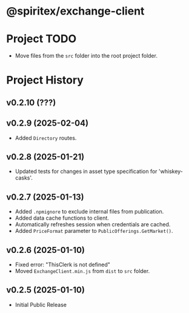 # @spiritex/exchange-client


# Project TODO

- Move files from the `src` folder into the root project folder.


# Project History


v0.2.10 (???)
---------------------------------------------------------------------



v0.2.9 (2025-02-04)
---------------------------------------------------------------------

- Added `Directory` routes.


v0.2.8 (2025-01-21)
---------------------------------------------------------------------

- Updated tests for changes in asset type specification for 'whiskey-casks'.


v0.2.7 (2025-01-13)
---------------------------------------------------------------------

- Added `.npmignore` to exclude internal files from publication.
- Added data cache functions to client.
- Automatically refreshes session when credentials are cached.
- Added `PriceFormat` parameter to `PublicOfferings.GetMarket()`.


v0.2.6 (2025-01-10)
---------------------------------------------------------------------

- Fixed error: "ThisClerk is not defined"
- Moved `ExchangeClient.min.js` from `dist` to `src` folder.


v0.2.5 (2025-01-10)
---------------------------------------------------------------------

- Initial Public Release
